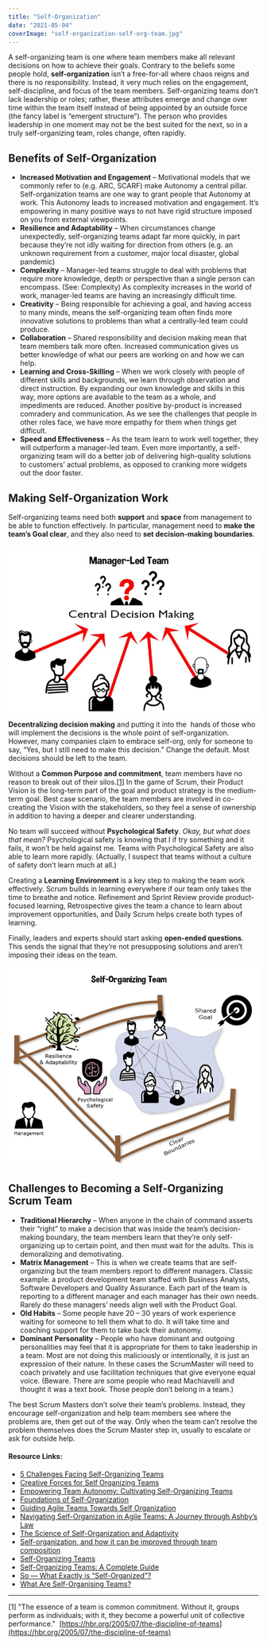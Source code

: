 ```yaml
---
title: "Self-Organization"
date: "2021-05-04"
coverImage: "self-organization-self-org-team.jpg"
---
```


A self-organizing team is one where team members make all relevant decisions on how to achieve their goals. Contrary to the beliefs some people hold, **self-organization** isn’t a free-for-all where chaos reigns and there is no responsibility. Instead, it very much relies on the engagement, self-discipline, and focus of the team members. Self-organizing teams don’t lack leadership or roles; rather, these attributes emerge and change over time within the team itself instead of being appointed by an outside force (the fancy label is “emergent structure”). The person who provides leadership in one moment may not be the best suited for the next, so in a truly self-organizing team, roles change, often rapidly.

## Benefits of Self-Organization

- **Increased Motivation and Engagement** – Motivational models that we commonly refer to (e.g. ARC, SCARF) make Autonomy a central pillar.  Self-organization teams are one way to grant people that Autonomy at work. This Autonomy leads to increased motivation and engagement. It’s empowering in many positive ways to not have rigid structure imposed on you from external viewpoints.
- **Resilience and Adaptability** – When circumstances change unexpectedly, self-organizing teams adapt far more quickly, in part because they’re not idly waiting for direction from others (e.g. an unknown requirement from a customer, major local disaster, global pandemic)
- **Complexity** – Manager-led teams struggle to deal with problems that require more knowledge, depth or perspective than a single person can encompass. (See: Complexity) As complexity increases in the world of work, manager-led teams are having an increasingly difficult time.
- **Creativity** – Being responsible for achieving a goal, and having access to many minds, means the self-organizing team often finds more innovative solutions to problems than what a centrally-led team could produce.
- **Collaboration** – Shared responsibility and decision making mean that team members talk more often. Increased communication gives us better knowledge of what our peers are working on and how we can help.
- **Learning and Cross-Skilling** – When we work closely with people of different skills and backgrounds, we learn through observation and direct instruction. By expanding our own knowledge and skills in this way, more options are available to the team as a whole, and impediments are reduced. Another positive by-product is increased comradery and communication. As we see the challenges that people in other roles face, we have more empathy for them when things get difficult.
- **Speed and Effectiveness** – As the team learn to work well together, they will outperform a manager-led team. Even more importantly, a self-organizing team will do a better job of delivering high-quality solutions to customers’ actual problems, as opposed to cranking more widgets out the door faster.

## Making Self-Organization Work

Self-organizing teams need both **support** and **space** from management to be able to function effectively. In particular, management need to **make the team’s Goal clear**, and they also need to **set decision-making boundaries**.

**![manager led team with central decision making](images/self-organization-manager-led-team.jpg)Decentralizing decision making** and putting it into the  hands of those who will implement the decisions is the whole point of self-organization. However, many companies claim to embrace self-org, only for someone to say, “Yes, but I still need to make this decision.” Change the default. Most decisions should be left to the team.

Without a **Common Purpose and commitment**, team members have no reason to break out of their silos.\[[1](#footnotes)\] In the game of Scrum, their Product Vision is the long-term part of the goal and product strategy is the medium-term goal. Best case scenario, the team members are involved in co-creating the Vision with the stakeholders, so they feel a sense of ownership in addition to having a deeper and clearer understanding.

No team will succeed without **Psychological Safety**. _Okay, but what does that mean?_ Psychological safety is knowing that I if try something and it fails, it won’t be held against me. Teams with Psychological Safety are also able to learn more rapidly. (Actually, I suspect that teams without a culture of safety don’t learn much at all.)

Creating a **Learning Environment** is a key step to making the team work effectively. Scrum builds in learning everywhere if our team only takes the time to breathe and notice. Refinement and Sprint Review provide product-focused learning, Retrospective gives the team a chance to learn about improvement opportunities, and Daily Scrum helps create both types of learning.

Finally, leaders and experts should start asking **open-ended questions**. This sends the signal that they’re not presupposing solutions and aren’t imposing their ideas on the team.

![self organizing team oriented toward a common goal](images/self-organization-self-org-team.jpg)

## Challenges to Becoming a Self-Organizing Scrum Team

- **Traditional Hierarchy** – When anyone in the chain of command asserts their “right” to make a decision that was inside the team’s decision-making boundary, the team members learn that they’re only self-organizing up to certain point, and then must wait for the adults. This is demoralizing and demotivating.
- **Matrix Management** – This is when we create teams that are self-organizing but the team members report to different managers. Classic example: a product development team staffed with Business Analysts, Software Developers and Quality Assurance. Each part of the team is reporting to a different manager and each manager has their own needs. Rarely do these managers’ needs align well with the Product Goal.
- **Old Habits** – Some people have 20 – 30 years of work experience waiting for someone to tell them what to do. It will take time and coaching support for them to take back their autonomy.
- **Dominant Personality** – People who have dominant and outgoing personalities may feel that it is appropriate for them to take leadership in a team. Most are not doing this maliciously or intentionally, it is just an expression of their nature. In these cases the ScrumMaster will need to coach privately and use facilitation techniques that give everyone equal voice. (Beware. There are some people who read Machiavelli and thought it was a text book. Those people don’t belong in a team.)

The best Scrum Masters don’t solve their team’s problems. Instead, they encourage self-organization and help team members see where the problems are, then get out of the way. Only when the team can’t resolve the problem themselves does the Scrum Master step in, usually to escalate or ask for outside help.

#### Resource Links:

- [5 Challenges Facing Self-Organizing Teams](https://innolution.com/blog/5-challenges-facing-self-organizing-teams)
- [Creative Forces for Self Organizing Teams](https://sociocracyconsulting.com/wp-content/uploads/2016/04/CreativeForces-updated2012.pdf)
- [Empowering Team Autonomy: Cultivating Self-Organizing Teams](https://management30.com/blog/self-organizing-team/)
- [Foundations of Self-Organization](https://www.infoq.com/articles/foundations-self-organization/)
- [Guiding Agile Teams Towards Self Organization](https://www.benlinders.com/2015/guiding-agile-teams-towards-self-organization/)
- [Navigating Self-Organization in Agile Teams: A Journey through Ashby’s Law](https://www.semdi.vn/2023/10/navigating-self-organization-in-agile-teams-a-journey-through-ashbys-law/)
- [The Science of Self-Organization and Adaptivity](https://www.semanticscholar.org/paper/The-Science-of-Self-Organization-and-Adaptivity-Heylighen/bea13c2af0c04b25b7a3ba5c199aafa12fbca693)
- [Self-organization, and how it can be improved through team composition](https://medium.com/the-liberators/the-science-behind-scrum-part-3-self-organization-and-how-it-can-be-improved-through-team-72c5a2b3110b)
- [Self-Organizing Teams](https://www.benlinders.com/2015/guiding-agile-teams-towards-self-organization/)
- [Self-Organizing Teams: A Complete Guide](https://www.agile42.com/en/blog/self-organizing-teams)
- [So — What Exactly is “Self-Organized”?](https://itscertainlyuncertain.blogspot.com/2012/11/so-what-exactly-is-self-organized.html)
- [What Are Self-Organising Teams?](//www.infoq.com/articles/what-are-self-organising-teams/)

* * *

\[1\] "The essence of a team is common commitment. Without it, groups perform as individuals; with it, they become a powerful unit of collective performance."  [https://hbr.org/2005/07/the-discipline-of-teams](https://hbr.org/2005/07/the-discipline-of-teams)
